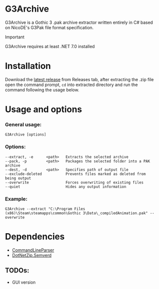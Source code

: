 # G3Archive
G3Archive is a Gothic 3 .pak archive extractor written entirely in C# based on NicoDE's G3Pak file format specification.

> [!IMPORTANT]
> G3Archive requires at least .NET 7.0 installed

# Installation
Download the [latest release](https://github.com/gekonnn/G3Archive/releases/) from Releases tab, after extracting the .zip file open the command prompt, `cd` into extracted directory and run the command following the usage below.

# Usage and options
### General usage:
```
G3Archive [options]
```
### Options:
```
--extract, -e      <path>   Extracts the selected archive
--pack, -p         <path>   Packages the selected folder into a PAK archive
--dest, -d         <path>   Specifies path of output file
--exclude-deleted           Prevents files marked as deleted from being output
--overwrite                 Forces overwriting of existing files
--quiet                     Hides any output information
```
### Example:
```
G3Archive --extract "C:\Program Files (x86)\Steam\steamapps\common\Gothic 3\Data\_compiledAnimation.pak" --overwrite
```
# Dependencies
- [CommandLineParser](https://github.com/commandlineparser/commandline)
- [DotNetZip.Semverd](https://github.com/haf/DotNetZip.Semverd)
## TODOs:
- GUI version